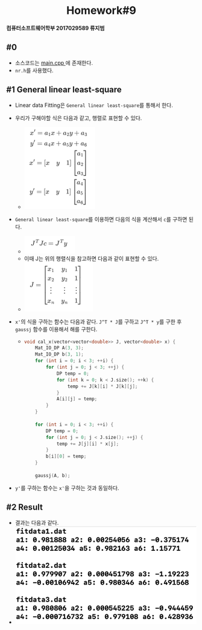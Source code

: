 #  <center>Homework#9</center>

**컴퓨터소프트웨어학부 2017029589 류지범**

##  #0 

- 소스코드는 <A href = "https://hconnect.hanyang.ac.kr/2021_MAT3008_11255/2021_mat3008_2017029589/-/blob/master/Homework%239/main.cpp" target = "self" > main.cpp </A>에 존재한다.
- `nr.h`를 사용했다.

## #1 General linear least-square

- Linear data Fitting은 `General linear least-square`를 통해서 한다.

- 우리가 구해야할 식은 다음과 같고, 행렬로 표현할 수 있다.
  - <img src="https://github.com/llordly/MAT3008/blob/master/Homework%239/2.png?raw=true" style="zoom:50%;" />
  
- `General linear least-square`를 이용하면 다음의 식을 계산해서 `c`를 구하면 된다.
  - <img src="https://github.com/llordly/MAT3008/blob/master/Homework%239/1.png?raw=true" style="zoom:50%;" />
  - 이때 J는 위의 행렬식을 참고하면 다음과 같이 표현할 수 있다.
  - <img src="https://github.com/llordly/MAT3008/blob/master/Homework%239/3.png?raw=true" style="zoom:50%;" />

- `x'`의 식을 구하는 함수는 다음과 같다. `J^T * J`를 구하고 `J^T * y`를 구한 후 `gaussj` 함수를 이용해서 해를 구한다.

  - ```c++
    void cal_x(vector<vector<double>> J, vector<double> x) {
        Mat_IO_DP A(3, 3);
        Mat_IO_DP b(3, 1);
        for (int i = 0; i < 3; ++i) {
            for (int j = 0; j < 3; ++j) {
                DP temp = 0;
                for (int k = 0; k < J.size(); ++k) {
                    temp += J[k][i] * J[k][j];
                }
                A[i][j] = temp;
            }
        }
        
        for (int i = 0; i < 3; ++i) {
            DP temp = 0;
            for (int j = 0; j < J.size(); ++j) {
                temp += J[j][i] * x[j];
            }
            b[i][0] = temp;
        }
        
        gaussj(A, b);
    ```

- `y'`를 구하는 함수는 `x'`을 구하는 것과 동일하다.

## #2 Result

- 결과는 다음과 같다.
- <img src="https://github.com/llordly/MAT3008/blob/master/Homework%239/result.png?raw=true" alt="result" style="zoom:80%;" />
